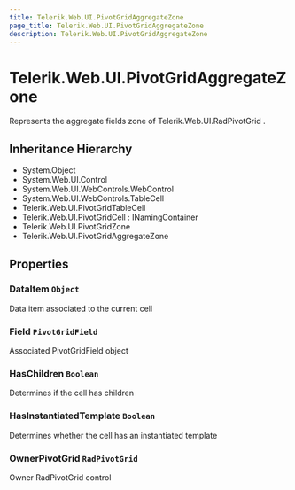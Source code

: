 ```yaml
---
title: Telerik.Web.UI.PivotGridAggregateZone
page_title: Telerik.Web.UI.PivotGridAggregateZone
description: Telerik.Web.UI.PivotGridAggregateZone
---
```


# Telerik.Web.UI.PivotGridAggregateZone

Represents the aggregate fields zone of Telerik.Web.UI.RadPivotGrid .

## Inheritance Hierarchy

* System.Object
* System.Web.UI.Control
* System.Web.UI.WebControls.WebControl
* System.Web.UI.WebControls.TableCell
* Telerik.Web.UI.PivotGridTableCell
* Telerik.Web.UI.PivotGridCell : INamingContainer
* Telerik.Web.UI.PivotGridZone
* Telerik.Web.UI.PivotGridAggregateZone

## Properties

###  DataItem `Object`

Data item associated to the current cell

###  Field `PivotGridField`

Associated PivotGridField object

###  HasChildren `Boolean`

Determines if the cell has children

###  HasInstantiatedTemplate `Boolean`

Determines whether the cell has an instantiated template

###  OwnerPivotGrid `RadPivotGrid`

Owner RadPivotGrid control

